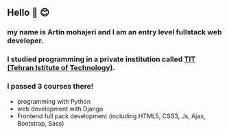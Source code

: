 ## Hello 🤚 😊
### my name is Artin mohajeri and I am an entry level fullstack web developer. 
### I studied programming in a private institution called [TIT (Tehran Istitute of Technology)](https://www.linkedin.com/company/mft-tit/people/).
### I passed 3 courses there!
* programming with Python
* web development with Django
* Frontend full pack development (including HTML5, CSS3, Js, Ajax, Bootstrap, Sass)
